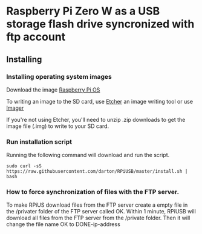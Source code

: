 # Raspberry Pi Zero W as a USB storage flash drive syncronized with ftp account 

## Installing

### Installing operating system images 

Download the image [Raspberry Pi OS](https://downloads.raspberrypi.org/raspios_armhf_latest)

To writing an image to the SD card, use [Etcher](https://etcher.io/) an image writing tool or use [Imager](https://www.raspberrypi.org/downloads/)

If you're not using Etcher, you'll need to unzip .zip downloads to get the image file (.img) to write to your SD card.

### Run installation script

Running the following command will download and run the script.
```
sudo curl -sS https://raw.githubusercontent.com/darton/RPiUSB/master/install.sh | bash
```

### How to force synchronization of files with the FTP server.

To make RPiUS download files from the FTP server create a empty file in the /privater folder of the FTP server called OK.
Within 1 minute, RPiUSB will download all files from the FTP server from the /private folder.
Then it will change the file name OK to DONE-ip-address

